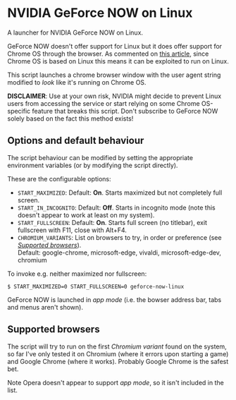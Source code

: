 # NVIDIA GeForce NOW on Linux

A launcher for NVIDIA GeForce NOW on Linux.

GeForce NOW doesn't offer support for Linux but it does offer support for Chrome OS through the browser. As commented on [this article](https://www.gamingonlinux.com/2020/08/nvidia-geforce-now-adds-chromebook-support-so-you-can-run-it-on-linux-too), since Chrome OS is based on Linux this means it can be exploited to run on Linux.

This script launches a chrome browser window with the user agent string modified to *look* like it's running on Chrome OS.

**DISCLAIMER**: Use at your own risk, NVIDIA might decide to prevent Linux users from accessing the service or start relying on some Chrome OS-specific feature that breaks this script. Don't subscribe to GeForce NOW solely based on the fact this method exists!

## Options and default behaviour

The script behaviour can be modified by setting the appropriate environment variables (or by modifying the script directly).

These are the configurable options:

- `START_MAXIMIZED`: Default: **On**. Starts maximized but not completely full screen.
- `START_IN_INCOGNITO`: Default: **Off**. Starts in incognito mode (note this doesn't appear to work at least on my system).
- `START_FULLSCREEN`: Default: **On**. Starts full screen (no titlebar), exit fullscreen with F11, close with Alt+F4.
- `CHROMIUM_VARIANTS`: List on browsers to try, in order or preference (see [*Supported browsers*](#supported_browsers)). \
    Default: google-chrome, microsoft-edge, vivaldi, microsoft-edge-dev, chromium 

To invoke e.g. neither maximized nor fullscreen:
```shell
$ START_MAXIMIZED=0 START_FULLSCREEN=0 geforce-now-linux
```

GeForce NOW is launched in *app mode* (i.e. the bowser address bar, tabs and menus aren't shown).

## Supported browsers <a name="supported_browsers"></a>

The script will try to run on the first *Chromium variant* found on the system, so far I've only tested it on Chromium (where it errors upon starting a game) and Google Chrome (where it works). Probably Google Chrome is the safest bet.

Note Opera doesn't appear to support *app mode*, so it isn't included in the list.
